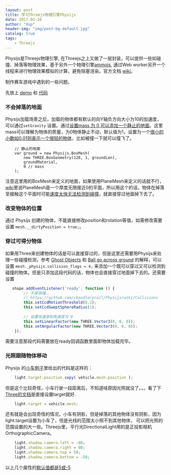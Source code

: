 ```yaml
---
layout: post
title: 学习Threejs物理引擎Physijs
date: 2017-03-16
author: "Xsp"
header-img: "img/post-bg-default.jpg"
catalog: true
tags:
    - Threejs
---
```


Physijs是Threejs物理引擎, 在Threejs之上又做了一层封装，可以提供一些如碰撞、掉落等物理效果，基于另外一个物理引擎[ammojs](https://github.com/kripken/ammo.js/), 通过Web worker另开一个线程来进行物理效果模拟的计算，避免阻塞渲染。官方文档 [wiki](https://github.com/chandlerprall/Physijs/wiki)。

制作赛车游戏中遇到的一些问题。

先放上 [demo](https://husterxsp.github.io/IFE-WebGL/task8/) 和 [代码](https://github.com/husterxsp/IFE-WebGL/tree/gh-pages/task8)

### 不会掉落的地面

Physijs加载场景之后，加载的物体都有默认的向Y轴负方向大小为10的加速度，可以通过```setGravity``` 设置。通过[设置mass 为 0 可以添加一个静止的地面](https://github.com/chandlerprall/Physijs/wiki/Freezing-an-object)。这里mass可以理解为物体的质量，为0物体静止不动，默认值为1，设置为一个[很小的小数如0.01则表示一个很轻的物体](https://github.com/chandlerprall/Physijs/issues/187)，比如被撞一下就可以撞飞了。
```JavaSctipt
    // 静止的地面
    var ground = new Physijs.BoxMesh(
        new THREE.BoxGeometry(128, 1, groundLen),
        groundMaterial,
        0 // mass
    );
```
注意这里用的BoxMesh来定义的地面，如果使用PlaneMesh来定义的话就不行，[wiki](https://github.com/chandlerprall/Physijs/wiki/Basic-Shapes)里说PlaneMesh是一个厚度无限接近0的平面，所以用这个的话，物体在掉落至接触这个平面时可能[速度太快无法检测到碰撞](https://github.com/chandlerprall/Physijs/issues/102)，就直接穿过地面掉下去了。

### 改变物体的位置

通过 Physijs 创建的物体，不能直接修改position和rotation等值，如需修改需要设置 ```mesh.__dirtyPosition = true;```。

### 穿过可得分物体

如果用Three来创建物体的话是可以直接穿过的，但是这里还需要用Physijs来处理一些碰撞检测，参考 [Ghost Objects](https://github.com/chandlerprall/Physijs/issues/82) 和 [Ball go across ground](https://github.com/chandlerprall/Physijs/issues/102) 的解释，可以设置
``` mesh._physijs.collision_flags = 4; ``` 来添加一个既可以穿过又可以检测到碰撞的物体。但是只添加这段代码的话，物体也会直接穿过地面掉下去的。还需要设置
```JavaScript
   shape.addEventListener('ready', function () {
        // 不是很懂。。
        // https://github.com/chandlerprall/Physijs/wiki/Collisions
        this.setCcdMotionThreshold(0.1);
        this.setCcdSweptSphereRadius(1);
    
        // 设置线速度和角速度为 0
        this.setLinearFactor(new THREE.Vector3(0, 0, 0));
        this.setAngularFactor(new THREE.Vector3(0, 0, 0));
    });
```
需要注意那段代码需要放在ready回调函数里面即物体加载完毕。

### 光照跟随物体移动

Physijs 的[小车例子](https://github.com/chandlerprall/Physijs/blob/master/examples/vehicle.html#L257)里给出的代码是这样的：

```JavaScript
    light.target.position.copy( vehicle.mesh.position );
```

但是这个比较奇怪，小车行驶一段距离后，不知道啥原因光照就没了。。。看了下[Three的文档](https://threejs.org/docs/index.html?q=lig#Reference/Lights/DirectionalLight)是直接设置target就好.

```JavaScript
    light.target = vehicle.mesh;
```

还有就是会出现奇怪的情况，小车有阴影，但是掉落的其他物体没有阴影，因为light.target设置为小车了，但是光线的范围太小照不到其他物体，
可以把光照的范围设置的大一些。Threejs里，平行光DirectionalLight用的是正投影相机OrthographicCamera。

```JavaScript
    light.shadow.camera.left = -80;
    light.shadow.camera.right = 80;
    light.shadow.camera.top = 50;
    light.shadow.camera.bottom = -50;
```

以上几个属性的[默认值都是5或-5](https://threejs.org/docs/index.html?q=light#Reference/Lights.Shadows/DirectionalLightShadow)
